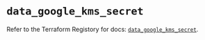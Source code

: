 # `data_google_kms_secret`

Refer to the Terraform Registory for docs: [`data_google_kms_secret`](https://registry.terraform.io/providers/hashicorp/google/4.68.0/docs/data-sources/kms_secret).
